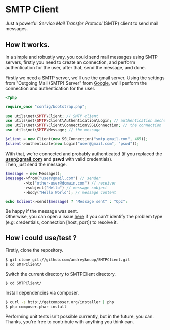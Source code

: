 SMTP Client
==========
Just a powerful *Service Mail Transfer Protocol* (SMTP) client to send mail messages.

How it works.
---------------------------
In a simple and robustly way, you could send mail messages using SMTP servers, 
firstly you need to create an connection, and perform authentication for the user, after that, send the message, and done.

Firstly we need a SMTP server, we'll use the gmail server. 
Using the settings from "Outgoing Mail (SMTP) Server" from [Google](https://support.google.com/mail/answer/13287), 
we'll perform the connection and authentication for the user.

```PHP
<?php

require_once "config/bootstrap.php";

use utils\net\SMTP\Client; // SMTP client
use utils\net\SMTP\Client\Authentication\Login; // authentication mechanism
use utils\net\SMTP\Client\Connection\SSLConnection; // the connection
use utils\net\SMTP\Message; // the message

$client = new Client(new SSLConnection("smtp.gmail.com", 465));
$client->authenticate(new Login("user@gmail.com", "pswd"));
```
With that, we're connected and probably authenticated (if you replaced the **user@gmail.com** and **pswd** with valid credentials). <br />
Then, just send the message.
```PHP
$message = new Message();
$message->from("user@gmail.com") // sender
        ->to("other-user@domain.com") // receiver
        ->subject("Hello") // message subject
        ->body("Hello World"); // message content

echo $client->send($message) ? "Message sent" : "Opz";
```
Be happy if the message was sent. <br />
Otherwise, you can open a issue [here](https://github.com/andreyknupp/SMTPClient/issues/new) if you can't identify the problem type (e.g: credentials, connection [host, port]) to resolve it.

How i could use/test ?
----------------------
Firstly, clone the repository.
```bash
$ git clone git://github.com/andreyknupp/SMTPClient.git
$ cd SMTPClient/
```
Switch the current directory to SMTPClient directory.
```bash
$ cd SMTPClient/
```
Install dependencies via composer.
```bash
$ curl -s http://getcomposer.org/installer | php
$ php composer.phar install
```
Performing unit tests isn't possible currently, but in the future, you can. <br />
Thanks, you're free to contribute with anything you think can.

